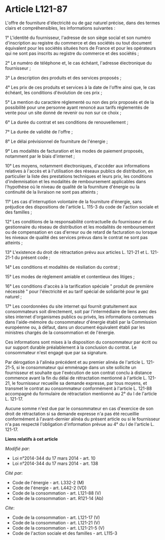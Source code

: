 # Article L121-87

L'offre de fourniture d'électricité ou de gaz naturel précise, dans des termes clairs et compréhensibles, les informations
suivantes : 

1° L'identité du fournisseur, l'adresse de son siège social et son numéro d'inscription au registre du commerce et des
sociétés ou tout document équivalent pour les sociétés situées hors de France et pour les opérateurs qui ne sont pas inscrits
au registre du commerce et des sociétés ; 

2° Le numéro de téléphone et, le cas échéant, l'adresse électronique du fournisseur ; 

3° La description des produits et des services proposés ; 

4° Les prix de ces produits et services à la date de l'offre ainsi que, le cas échéant, les conditions d'évolution de ces
prix ; 

5° La mention du caractère réglementé ou non des prix proposés et de la possibilité pour une personne ayant renoncé aux
tarifs réglementés de vente pour un site donné de revenir ou non sur ce choix ; 

6° La durée du contrat et ses conditions de renouvellement ; 

7° La durée de validité de l'offre ; 

8° Le délai prévisionnel de fourniture de l'énergie ; 

9° Les modalités de facturation et les modes de paiement proposés, notamment par le biais d'internet ; 

10° Les moyens, notamment électroniques, d'accéder aux informations relatives à l'accès et à l'utilisation des réseaux
publics de distribution, en particulier la liste des prestations techniques et leurs prix, les conditions d'indemnisation et
les modalités de remboursement applicables dans l'hypothèse où le niveau de qualité de la fourniture d'énergie ou la
continuité de la livraison ne sont pas atteints ; 

11° Les cas d'interruption volontaire de la fourniture d'énergie, sans préjudice des dispositions de l'article L. 115-3 du
code de l'action sociale et des familles ; 

12° Les conditions de la responsabilité contractuelle du fournisseur et du gestionnaire du réseau de distribution et les
modalités de remboursement ou de compensation en cas d'erreur ou de retard de facturation ou lorsque les niveaux de qualité
des services prévus dans le contrat ne sont pas atteints ; 

13° L'existence du droit de rétractation prévu aux articles L. 121-21 et L. 121-21-1 du présent code ; 

14° Les conditions et modalités de résiliation du contrat ; 

15° Les modes de règlement amiable et contentieux des litiges ; 

16° Les conditions d'accès à la tarification spéciale " produit de première nécessité " pour l'électricité et au tarif
spécial de solidarité pour le gaz naturel ; 

17° Les coordonnées du site internet qui fournit gratuitement aux consommateurs soit directement, soit par l'intermédiaire de
liens avec des sites internet d'organismes publics ou privés, les informations contenues dans l'aide-mémoire du consommateur
d'énergie établi par la Commission européenne ou, à défaut, dans un document équivalent établi par les ministres chargés de
la consommation et de l'énergie. 

Ces informations sont mises à la disposition du consommateur par écrit ou sur support durable préalablement à la conclusion
du contrat. Le consommateur n'est engagé que par sa signature. 

Par dérogation à l'alinéa précédent et au premier alinéa de l'article L. 121-21-5, si le consommateur qui emménage dans un
site sollicite un fournisseur et souhaite que l'exécution de son contrat conclu à distance commence avant la fin du délai de
rétractation mentionné à l'article L. 121-21, le fournisseur recueille sa demande expresse, par tous moyens, et transmet le
contrat au consommateur conformément à l'article L. 121-88 accompagné du formulaire de rétractation mentionné au 2° du I de
l'article L. 121-17. 

Aucune somme n'est due par le consommateur en cas d'exercice de son droit de rétractation si sa demande expresse n'a pas été
recueillie conformément à l'avant-dernier alinéa du présent article ou si le fournisseur n'a pas respecté l'obligation
d'information prévue au 4° du I de l'article L. 121-17.

**Liens relatifs à cet article**

_Modifié par_:

  - Loi n°2014-344 du 17 mars 2014 - art. 10
  - Loi n°2014-344 du 17 mars 2014 - art. 138

_Cité par_:

  - Code de l'énergie - art. L332-2 (M)
  - Code de l'énergie - art. L442-2 (VD)
  - Code de la consommation - art. L121-88 (V)
  - Code de la consommation - art. R121-14 (Ab)

_Cite_:

  - Code de la consommation - art. L121-17 (V)
  - Code de la consommation - art. L121-21 (V)
  - Code de la consommation - art. L121-21-5 (V)
  - Code de l'action sociale et des familles - art. L115-3
